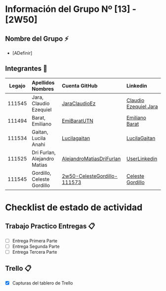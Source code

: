 # Información del Grupo Nº [13] - [2W50]


## Nombre del Grupo :zap:

* [ADefinir]


## Integrantes :busts_in_silhouette:

| Legajo| Apellidos Nombres  | Cuenta GitHub | Linkedin
| :------: | :-------- | :-------- | :-------- |
| 111545 | Jara, Claudio Ezequiel |[JaraClaudioEz](https://github.com/JaraClaudioEz)|[Claudio Ezequiel Jara](https://ar.linkedin.com/in/claudio-ezequiel-jara-7510071a3/)|
| 111494 | Barat, Emiliano |[EmiBaratUTN](https://github.com/EmiBaratUTN)|[Emiliano Barat](https://ar.linkedin.com/)|
| 111534 | Gaitan, Lucila Anahi |[Lucilagaitan](https://github.com/lucilagaitan)|[LucilaGaitan](https://ar.linkedin.com/in/lucila-gaitán54a1046175)|
| 111525 | Dri Furlan, Alejandro Matias |[AlejandroMatiasDriFurlan](https://github.com/AlejandroMatiasDriFurlan)|[UserLinkedin](https://ar.linkedin.com/)|
| 111545 | Gordillo, Celeste Gordillo |[2w50-CelesteGordillo-111573](https://github.com/2w50-CelesteGordillo-111537)|[Celeste Gordillo](https://www.linkedin.com/in/celeste-gordillo-240b7236)|


# Checklist de estado de actividad

## Trabajo Practico Entregas :clipboard:
- [ ] Entrega Primera Parte
- [ ] Entrega Segunda Parte
- [ ] Entrega Tercera Parte

## Trello :clipboard:
- [x] Capturas del tablero de Trello